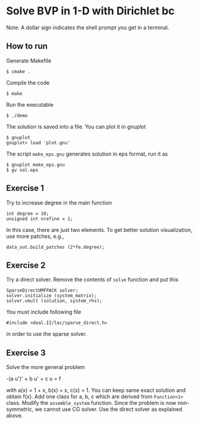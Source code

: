 # Solve BVP in 1-D with Dirichlet bc

Note: A dollar sign indicates the shell prompt you get in a terminal.

## How to run
Generate Makefile
```
$ cmake .
```
Compile the code
```
$ make
```
Run the executable
```
$ ./demo
```
The solution is saved into a file. You can plot it in gnuplot
```
$ gnuplot
gnuplot> load 'plot.gnu'
```
The script `make_eps.gnu` generates solution in eps format, run it as
```
$ gnuplot make_eps.gnu
$ gv sol.eps
```

## Exercise 1

Try to increase degree in the main function
```
int degree = 10;
unsigned int nrefine = 1;
```
In this case, there are just two elements. To get better solution visualization, use more patches, e.g.,
```
data_out.build_patches (2*fe.degree);
```

## Exercise 2
Try a direct solver. Remove the contents of `solve` function and put this
```
SparseDirectUMFPACK solver;
solver.initialize (system_matrix);
solver.vmult (solution, system_rhs);
```
You must include following file
```
#include <deal.II/lac/sparse_direct.h>
```
in order to use the sparse solver.

## Exercise 3
Solve the more general problem

-(a u')' + b u' + c u = f

with a(x) = 1 + x, b(x) = x, c(x) = 1. You can keep same exact solution and obtain f(x). Add one class for a, b, c which are derived from `Function<1>` class. Modify the `assemble_system` function. Since the problem is now non-symmetric, we cannot use CG solver. Use the direct solver as explained above.
